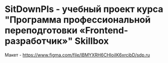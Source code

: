 # SitDownPls - учебный проект курса "Программа профессиональной переподготовки «Frontend-разработчик»" Skillbox
Макет - https://www.figma.com/file/lBMYXRH6CHIoiIK6xrcibD/sdp.ru
